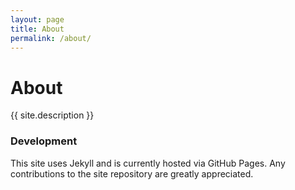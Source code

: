 ```yaml
---
layout: page
title: About
permalink: /about/
---
```


# About

{{ site.description }}

### Development

This site uses Jekyll and is currently hosted via GitHub Pages. Any contributions to the site repository are greatly appreciated.

